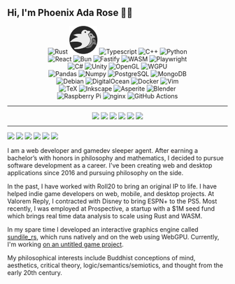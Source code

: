 
## Hi, I'm Phoenix Ada Rose 🙇‍♀️

  <div align="center">
    <img src="https://www.rustacean.net/assets/cuddlyferris.svg" height=64 title="Rust" />
    <img src="https://raw.githubusercontent.com/bevyengine/bevy/refs/heads/main/assets/branding/icon.svg" height=64 title="Bevy"/>
    <img src="https://cdn.jsdelivr.net/gh/devicons/devicon@latest/icons/typescript/typescript-original.svg"  height=64 title="Typescript"/>
    <img src="https://cdn.jsdelivr.net/gh/devicons/devicon@latest/icons/cplusplus/cplusplus-original.svg" height=64 title="C++"/>
    <img src="https://cdn.jsdelivr.net/gh/devicons/devicon@latest/icons/python/python-original.svg" height=64 title="Python"/>
  </div>
  <div align="center">
    <img src="https://cdn.jsdelivr.net/gh/devicons/devicon@latest/icons/react/react-original.svg" height=48 title="React"/>
    <img src="https://cdn.jsdelivr.net/gh/devicons/devicon@latest/icons/bun/bun-original.svg" height=48 title="Bun" />
    <img src="https://cdn.jsdelivr.net/gh/devicons/devicon@latest/icons/fastify/fastify-plain.svg" height=48 title="Fastify"/>
    <img src="https://cdn.jsdelivr.net/gh/devicons/devicon@latest/icons/wasm/wasm-original.svg" height=48 title="WASM"/>
    <img src="https://cdn.jsdelivr.net/gh/devicons/devicon@latest/icons/playwright/playwright-original.svg" height=48 title="Playwright"/>
  </div>
  <div align="center">
    <img src="https://cdn.jsdelivr.net/gh/devicons/devicon@latest/icons/csharp/csharp-plain.svg" height=48 title="C#" />
    <img src="https://cdn.jsdelivr.net/gh/devicons/devicon@latest/icons/unity/unity-plain.svg" height=48 title="Unity"/>
    <img src="https://cdn.jsdelivr.net/gh/devicons/devicon@latest/icons/opengl/opengl-plain.svg" height=48 title="OpenGL" />
    <img src="https://wgpu.rs/logo.min.svg" height=48 title="WGPU" />
  </div>
  <div align="center">
    <img src="https://cdn.jsdelivr.net/gh/devicons/devicon@latest/icons/pandas/pandas-original.svg" height=48 title="Pandas" />
    <img src="https://cdn.jsdelivr.net/gh/devicons/devicon@latest/icons/numpy/numpy-plain.svg" height=48 title="Numpy" />
    <img src="https://cdn.jsdelivr.net/gh/devicons/devicon@latest/icons/postgresql/postgresql-plain.svg" height=48 title="PostgreSQL"/>
    <img src="https://cdn.jsdelivr.net/gh/devicons/devicon@latest/icons/mongodb/mongodb-plain-wordmark.svg" height=48 title="MongoDB"/>
  </div>
  <div align="center">
    <img src="https://cdn.jsdelivr.net/gh/devicons/devicon@latest/icons/debian/debian-original.svg" height=36 title="Debian" />
    <img src="https://cdn.jsdelivr.net/gh/devicons/devicon@latest/icons/digitalocean/digitalocean-original.svg" height=36 title="DigitalOcean" />
    <img src="https://cdn.jsdelivr.net/gh/devicons/devicon@latest/icons/docker/docker-plain.svg" height=36 title="Docker" />       
    <img src="https://cdn.jsdelivr.net/gh/devicons/devicon@latest/icons/vim/vim-plain.svg" height=36 title="Vim" />       
  </div>
  <div align="center">
    <img src="https://cdn.jsdelivr.net/gh/devicons/devicon@latest/icons/tex/tex-original.svg" height=36 title="TeX" />
    <img src="https://cdn.jsdelivr.net/gh/devicons/devicon@latest/icons/inkscape/inkscape-plain.svg" height=36 title="Inkscape" />
    <img src="https://simpleicons.org/icons/aseprite.svg" height=36 title="Asperite" />
    <img src="https://cdn.jsdelivr.net/gh/devicons/devicon@latest/icons/blender/blender-original.svg" height=36 title="Blender" />
  </div>
  <div align="center">
    <img src="https://cdn.jsdelivr.net/gh/devicons/devicon@latest/icons/raspberrypi/raspberrypi-original.svg" height=36 title="Raspberry Pi" />
    <img src="https://cdn.jsdelivr.net/gh/devicons/devicon@latest/icons/nginx/nginx-original.svg" height=36 title="nginx" />
    <img src="https://cdn.jsdelivr.net/gh/devicons/devicon@latest/icons/githubactions/githubactions-original.svg" height=36 title="GitHub Actions" />        
  </div>

---

<div align = "center">
<a href="https://github.com/ada-x64/qproj#gh-dark-mode-only"><img src="https://github-readme-stats.vercel.app/api/pin/?username=ada-x64&repo=qproj&theme=dark#gh-dark-mode-only" align="top" width="33%"></a>
<a href="https://github.com/ada-x64/qproj#gh-light-mode-only"><img src="https://github-readme-stats.vercel.app/api/pin/?username=ada-x64&repo=qproj&theme=light#gh-light-mode-only" align="top" width="33%"></a>
<a href="https://github.com/ada-x64/sundile_rs#gh-dark-mode-only"><img src="https://github-readme-stats.vercel.app/api/pin/?username=ada-x64&repo=sundile_rs&theme=dark#gh-dark-mode-only" align="top" width="33%"></a>
<a href="https://github.com/ada-x64/sundile_rs#gh-light-mode-only"><img src="https://github-readme-stats.vercel.app/api/pin/?username=ada-x64&repo=sundile_rs&theme=light#gh-light-mode-only" align="top" width="33%"></a>
<a href="https://github.com/ada-x64/cubething2#gh-dark-mode-only"><img src="https://github-readme-stats.vercel.app/api/pin/?username=ada-x64&repo=cubething2&theme=dark#gh-dark-mode-only" align="top" width="33%"></a>
<a href="https://github.com/ada-x64/cubething2#gh-light-mode-only"><img src="https://github-readme-stats.vercel.app/api/pin/?username=ada-x64&repo=cubething2&theme=light#gh-light-mode-only" align="top" width="33%"></a>
</div>

---

<a href="https://bksy.app/profile/cubething.dev"><img src="https://img.shields.io/badge/bsky-0285FF?logo=bluesky&logoColor=white"/></a>
<a href="https://cubething.dev/static/media/resume.pdf"><img src="https://img.shields.io/badge/resume-red?logo=docsdotrs" /></a> 
<a href="https://www.linkedin.com/in/ada-mandala/"><img src="https://img.shields.io/badge/linkedin-0a66c2?logo=invision&logoColor=white" /></a> 
<a href="https://cubething.dev/"><img src="https://img.shields.io/badge/web-f59e0b?logo=htmx"/></a>
<a href="mailto:ada@cubething.dev"><img src="https://img.shields.io/badge/open_to_work-white?logo=protonmail"/></a>
<a href="https://en.pronouns.page/are/they&she"><img src="https://pride-badges.pony.workers.dev/static/v1?label=enbyware&labelColor=%23555&stripeWidth=8&stripeColors=FCF434%2CFFFFFF%2C9C59D1%2C2C2C2C"/></a>

I am a web developer and gamedev sleeper agent.
After earning a bachelor’s with honors in philosophy and mathematics, I decided to pursue software development as a career. I've been creating web and desktop applications since 2016 and pursuing philosophy on the side.


In the past, I have worked with Roll20 to bring an original IP to life. I have helped indie game developers on web, mobile, and desktop projects. At Valorem Reply, I contracted with Disney to bring ESPN+ to the PS5. Most recently, I was employed at Prospective, a startup with a $1M seed fund which brings real time data analysis to scale using Rust and WASM.


In my spare time I developed an interactive graphics engine called [sundile_rs](https://github.com/ada-x64/sundile_rs), which runs natively and on the web using WebGPU. Currently, I'm working [on an untitled game project](https://github.com/ada-x64/qproj).

My philosophical interests include Buddhist conceptions of mind, aesthetics, critical theory, logic/semantics/semiotics, and thought from the early 20th century.
